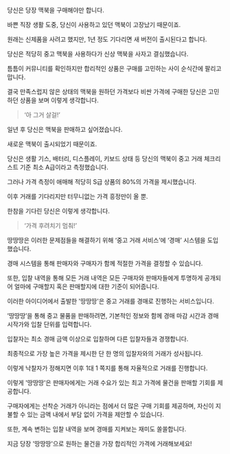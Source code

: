 당신은 당장 맥북을 구매해야만 합니다.

바쁜 직장 생활 도중, 당신이 사용하고 있던 맥북이 고장났기 때문이죠.

원래는 신제품을 사려고 했지만, 1년 정도 기다리면 새 버전이 출시된다고 합니다.

당신은 적당히 중고 맥북을 사용하다가 신상 맥북을 사자고 결심했습니다.

틈틈이 커뮤니티를 확인하지만 합리적인 상품은 구매를 고민하는 사이 순식간에 팔리고 맙니다.

결국 만족스럽지 않은 상태의 맥북을 원하던 가격보다 비싼 가격에 구매한 당신은 고민하던 상품을 보며 이렇게 생각합니다.

> ‘아 그거 살걸!’
>

일년 후 당신은 맥북을 판매하고 싶어졌습니다.

새로운 맥북이 출시되었기 때문이죠.

당신은 생활 기스, 배터리, 디스플레이, 키보드 상태 등 당신의 맥북이 중고 거래 체크리스트 기준 최소
A급이라고 측정했습니다.

그러나 가격 측정이 애매해 적당히 S급 상품의 80%의 가격을 제시했습니다.

이후 거래를 기다리지만 터무니없는 가격 흥정만이 올 뿐.

한참을 기다린 당신은 이렇게 생각합니다.

> ‘가격 후려치기 멈춰!’
>

땅땅땅은 이러한 문제점들을 해결하기 위해 ‘중고 거래 서비스’에 ‘경매’ 시스템을 도입했습니다.

경매 시스템을 통해 판매자와 구매자가 함께 적절한 가격을 결정할 수 있습니다.

또한, 입찰 내역을 통해 모든 거래 내역은 모든 구매자와 판매자들에게 투명하게 공개되어 얼마에 구매할지 혹은 판매할지에 대한 기준이 되어줍니다.

이러한 아이디어에서 출발한 '땅땅땅'은 중고 거래를 경매로 진행하는 서비스입니다.

’땅땅땅’을 통해 중고 물품을 판매하려면, 기본적인 정보와 함께 경매 마감 시간과 경매 시작가와 입찰 단위를 입력합니다.

입찰자는 최소 경매 금액 이상으로 입찰하며 다른 입찰자들과 경쟁합니다.

최종적으로 가장 높은 가격을 제시한 단 한 명의 입찰자와의 거래가 성사됩니다.

이렇게 낙찰자가 정해지면 이후 1대 1 쪽지를 통해 자율적으로 거래를 진행합니다.

이렇게 '땅땅땅'은 판매자에게는 거래 수요가 있는 최고 가격에 물건을 판매할 기회를 제공합니다.

구매자에게는 선착순 거래가 아니라는 점에서 더 많은 구매 기회를 제공하며, 자신이 지불할 수 있는 금액 내에서 부담 없이 가격을 제안할 수 있습니다.

또한, 계속 변하는 입찰 내역을 보며 경매를 지켜보는 재미도 쏠쏠합니다.

지금 당장 '땅땅땅'으로 원하는 물건을 가장 합리적인 가격에 거래해보세요!
